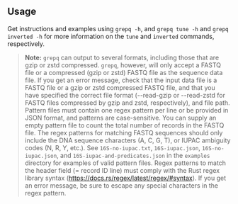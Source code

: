 ## Usage

Get instructions and examples using `grepq -h`, and `grepq tune -h` and `grepq inverted -h` for more information on the `tune` and `inverted` commands, respectively.

> **Note:**
`grepq` can output to several formats, including those that are gzip or zstd compressed. `grepq`, however, will only accept a FASTQ file or a compressed (gzip or zstd) FASTQ file as the sequence data file. If you get an error message, check that the input data file is a FASTQ file or a gzip or zstd compressed FASTQ file, and that you have specified the correct file format (--read-gzip or --read-zstd for FASTQ files compressed by gzip and zstd, respectively), and file path. Pattern files must contain one regex pattern per line or be provided in JSON format, and patterns are case-sensitive. You can supply an empty pattern file to count the total number of records in the FASTQ file. The regex patterns for matching FASTQ sequences should only include the DNA sequence characters (A, C, G, T), or IUPAC ambiguity codes (N, R, Y, etc.). See `16S-no-iupac.txt`, `16S-iupac.json`, `16S-no-iupac.json`, and `16S-iupac-and-predicates.json` in the `examples` directory for examples of valid pattern files. Regex patterns to match the header field (= record ID line) must comply with the Rust regex library syntax (<https://docs.rs/regex/latest/regex/#syntax>). If you get an error message, be sure to escape any special characters in the regex pattern.

